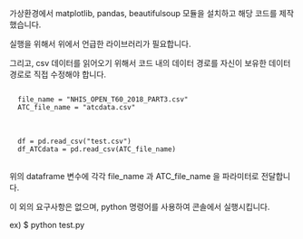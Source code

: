 가상환경에서 matplotlib, pandas, beautifulsoup 모듈을 설치하고 해당 코드를 제작했습니다.

실행을 위해서 위에서 언급한 라이브러리가 필요합니다.

그리고, csv 데이터를 읽어오기 위해서 코드 내의 데이터 경로를 자신이 보유한 데이터 경로로 직접 수정해야 합니다.

<pre>
<code>
  file_name = "NHIS_OPEN_T60_2018_PART3.csv"  
  ATC_file_name = "atcdata.csv"
</code>
</pre?

위의 변수에 각각 데이터가 존재하는 경로를 설정합니다.

<pre>
<code>
  df = pd.read_csv("test.csv")
  df_ATCdata = pd.read_csv(ATC_file_name)
</code>
</pre>

위의 dataframe 변수에 각각 file_name 과 ATC_file_name 을 파라미터로 전달합니다.

이 외의 요구사항은 없으며, python 명령어를 사용하여 콘솔에서 실행시킵니다.

ex) $ python test.py

